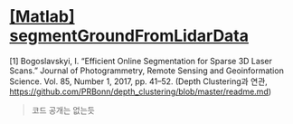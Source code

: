 # [[Matlab] segmentGroundFromLidarData]()

[1] Bogoslavskyi, I. “Efficient Online Segmentation for Sparse 3D Laser Scans.” Journal of Photogrammetry, Remote Sensing and Geoinformation Science. Vol. 85, Number 1, 2017, pp. 41–52. (Depth Clustering과 연관, https://github.com/PRBonn/depth_clustering/blob/master/readme.md)

> 코드 공개는 없는듯 